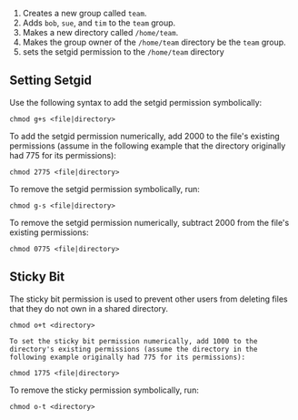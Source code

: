 
1. Creates a new group called `team`.
2. Adds `bob`, `sue`, and `tim` to the `team` group.
3. Makes a new directory called `/home/team`.
4. Makes the group owner of the `/home/team` directory be the `team` group.
5. sets the setgid permission to the `/home/team` directory

## Setting Setgid

Use the following syntax to add the setgid permission symbolically:

````shell
chmod g+s <file|directory>
`````

To add the setgid permission numerically, add 2000 to the file's existing permissions (assume in the following example that the directory originally had 775 for its permissions):

````shell
chmod 2775 <file|directory>
`````

To remove the setgid permission symbolically, run:

````shell
chmod g-s <file|directory>
`````

To remove the setgid permission numerically, subtract 2000 from the file's existing permissions:

````shell
chmod 0775 <file|directory>
`````


## Sticky Bit

The sticky bit permission is used to prevent other users from deleting files that they do not own in a shared directory.


````shell
chmod o+t <directory>

To set the sticky bit permission numerically, add 1000 to the directory's existing permissions (assume the directory in the following example originally had 775 for its permissions):

chmod 1775 <file|directory>
`````


To remove the sticky permission symbolically, run:

````
chmod o-t <directory>
`````

